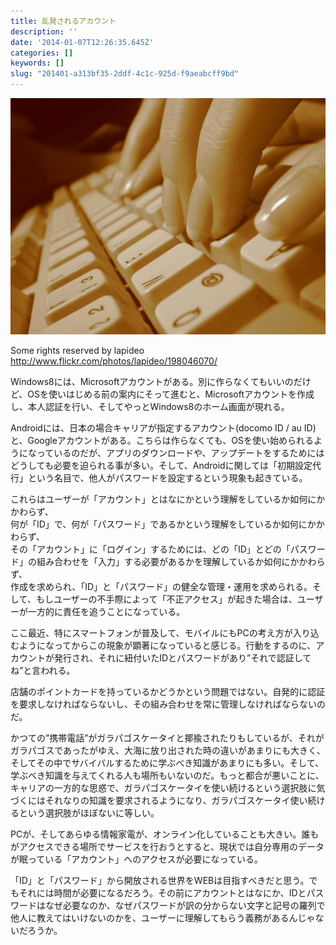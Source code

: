 ```yaml
---
title: 乱発されるアカウント
description: ''
date: '2014-01-07T12:26:35.645Z'
categories: []
keywords: []
slug: "201401-a313bf35-2ddf-4c1c-925d-f9aeabcff9bd"
---
```

![](1__zTTFv84ZbX__Hd28Y1SPYDw.jpeg)

Some rights reserved by lapideo http://www.flickr.com/photos/lapideo/198046070/

Windows8には、Microsoftアカウントがある。別に作らなくてもいいのだけど、OSを使いはじめる前の案内にそって進むと、Microsoftアカウントを作成し、本人認証を行い、そしてやっとWindows8のホーム画面が現れる。

Androidには、日本の場合キャリアが指定するアカウント(docomo ID / au ID)と、Googleアカウントがある。こちらは作らなくても、OSを使い始められるようになっているのだが、アプリのダウンロードや、アップデートをするためにはどうしても必要を迫られる事が多い。そして、Androidに関しては「初期設定代行」という名目で、他人がパスワードを設定するという現象も起きている。

これらはユーザーが「アカウント」とはなにかという理解をしているか如何にかかわらず、  
何が「ID」で、何が「パスワード」であるかという理解をしているか如何にかかわらず、  
その「アカウント」に「ログイン」するためには、どの「ID」とどの「パスワード」の組み合わせを「入力」する必要があるかを理解しているか如何にかかわらず、  
作成を求められ、「ID」と「パスワード」の健全な管理・運用を求められる。そして、もしユーザーの不手際によって「不正アクセス」が起きた場合は、ユーザーが一方的に責任を追うことになっている。

ここ最近、特にスマートフォンが普及して、モバイルにもPCの考え方が入り込むようになってからこの現象が顕著になっていると感じる。行動をするのに、アカウントが発行され、それに紐付いたIDとパスワードがあり”それで認証してね”と言われる。

店舗のポイントカードを持っているかどうかという問題ではない。自発的に認証を要求しなければならないし、その組み合わせを常に管理しなければならないのだ。

かつての”携帯電話”がガラパゴスケータイと揶揄されたりもしているが、それがガラパゴスであったがゆえ、大海に放り出された時の違いがあまりにも大きく、そしてその中でサバイバルするために学ぶべき知識があまりにも多い。そして、学ぶべき知識を与えてくれる人も場所もいないのだ。もっと都合が悪いことに、キャリアの一方的な思惑で、ガラパゴスケータイを使い続けるという選択肢に気づくにはそれなりの知識を要求されるようになり、ガラパゴスケータイ使い続けるという選択肢がほぼないに等しい。

PCが、そしてあらゆる情報家電が、オンライン化していることも大きい。誰もがアクセスできる場所でサービスを行おうとすると、現状では自分専用のデータが眠っている「アカウント」へのアクセスが必要になっている。

「ID」と「パスワード」から開放される世界をWEBは目指すべきだと思う。でもそれには時間が必要になるだろう。その前にアカウントとはなにか、IDとパスワードはなぜ必要なのか、なぜパスワードが訳の分からない文字と記号の羅列で他人に教えてはいけないのかを、ユーザーに理解してもらう義務があるんじゃないだろうか。